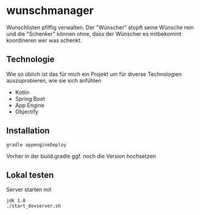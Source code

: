 # wunschmanager
Wunschlisten pfiffig verwalten. Der "Wünscher" stopft seine Wünsche rein und die "Schenker" können ohne, dass der Wünscher es mitbekommt koordineren wer was schenkt.

## Technologie
Wie so üblich ist das für mich ein Projekt um für diverse Technologien auszuprobieren, wie sie sich anfühlen
- Kotlin
- Spring Boot
- App Engine
- Objectify

## Installation

```
gradle appengineDeploy
```
Vorher in der build.gradle ggf. noch die Version hochsetzen 

## Lokal testen

Server starten mit
```
jdk 1.8
./start_devserver.sh
```

